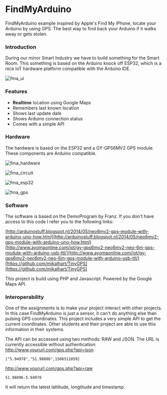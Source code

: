 # FindMyArduino
FindMyArduino example inspired by Apple's Find My iPhone, locate your Arduino by using GPS. The best way to find back your Arduino if it walks away or gets stolen.

### Introduction
During our minor Smart Industry we have to build something for the Smart Room. This something is based on the Arduino knock off ESP32, which is a nice IoT hardware platform compatible with the Arduino IDE.

![fma_ui](https://cldup.com/dTxpPi9lDf.thumb.png)

### Features
- **Realtime** location using Google Maps
- Remembers last known location
- Shows last update date
- Shows Arduino connection status
- Comes with a simple API

### Hardware
The hardware is based on the ESP32 and a GY-GPS6MV2 GPS module. These components are Arduino compatible.

![fma_hardware](https://cldup.com/dTxpPi9lDf.thumb.png)

![fma_circuit](https://cldup.com/dTxpPi9lDf.thumb.png)

![fma_esp32](https://cldup.com/dTxpPi9lDf.thumb.png)

![fma_gps](https://cldup.com/dTxpPi9lDf.thumb.png)

### Software
The software is based on the DemoProgram by Franz. If you don't have access to this code I refer you to the following links:

[http://arduinostuff.blogspot.nl/2014/05/neo6mv2-gps-module-with-arduino-uno-how.html](http://arduinostuff.blogspot.nl/2014/05/neo6mv2-gps-module-with-arduino-uno-how.html)
[http://www.ayomaonline.com/iot/gy-gps6mv2-neo6mv2-neo-6m-gps-module-with-arduino-usb-ttl/](http://www.ayomaonline.com/iot/gy-gps6mv2-neo6mv2-neo-6m-gps-module-with-arduino-usb-ttl/)
[https://github.com/mikalhart/TinyGPS](https://github.com/mikalhart/TinyGPS)

This project is build using PHP and Javascript. Powered by the Google Maps API.

### Interoperability
One of the assignments is to make your project interact with other projects. In this case FindMyArduino is just a sensor, it can't do anything else than pulsing GPS coordinates. This project includes a very simple API to get the current coordinates. Other students and their project are able to use this information in their systems.

The API can be accessed using two methods: RAW and JSON. The URL is currently accessible without authentication:
http://www.yoururl.com/gps.php?api=json
```
["5.94978","51.98896",1506511059]
```
http://www.yoururl.com/gps.php?api=raw
```
51.98896-5.94978
```

It will return the latest lattitude, longtitude and timestamp.